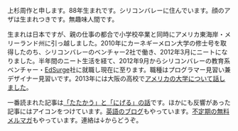 上杉周作と申します。88年生まれです。シリコンバレーに住んでいます。顔のアザは生まれつきです。無趣味人間です。

生まれは日本ですが、親の仕事の都合で小学校卒業と同時にアメリカ東海岸・メリーランド州に引っ越しました。2010年にカーネギーメロン大学の修士号を取得したのち、シリコンバレーのベンチャー2社で働き、2012年3月にニートになりました。半年間のニート生活を経て、2012年9月からシリコンバレーの教育系ベンチャー・[EdSurge](http://edsurge.com)社に就職し現在に至ります。職種はプログラマー見習い兼デザイナー見習いです。2013年には大阪の高校で[アメリカの大学について話しました](http://www.slideshare.net/ShuUesugi/ss-30476181)。

一番読まれた記事は[「たたかう」と「にげる」の話](/post/66112027707/y)です。ほかにも反響があった記事には<i class="fa fa-bullhorn"></i>アイコンをつけています。[英語のブログ](http://chibicode.com)もやっています。[不定期の無料メルマガ](http://bit.ly/chibimail)もやっています。連絡は↓からどうぞ。
